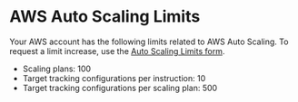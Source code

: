 # AWS Auto Scaling Limits<a name="auto-scaling-limits"></a>

Your AWS account has the following limits related to AWS Auto Scaling\. To request a limit increase, use the [Auto Scaling Limits form](https://console.aws.amazon.com/support/home#/case/create?issueType=service-limit-increase&limitType=service-code-auto-scaling)\.
+ Scaling plans: 100
+ Target tracking configurations per instruction: 10
+ Target tracking configurations per scaling plan: 500